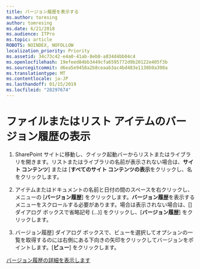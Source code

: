 ```yaml
---
title: バージョン履歴を表示する
ms.author: toresing
author: tomresing
ms.date: 6/21/2018
ms.audience: ITPro
ms.topic: article
ROBOTS: NOINDEX, NOFOLLOW
localization_priority: Priority
ms.assetid: 34c73c42-e4a0-41ab-8eb8-a834d4bb04c4
ms.openlocfilehash: 19efeed84bb3449cfa6595772d9b20122e405f3b
ms.sourcegitcommit: d6ea5e9458a2b8ceaab3ac4bd483e1130b9a398a
ms.translationtype: MT
ms.contentlocale: ja-JP
ms.lasthandoff: 01/15/2019
ms.locfileid: "28297674"
---
```

# <a name="view-version-history-of-a-file-or-list-item"></a>ファイルまたはリスト アイテムのバージョン履歴の表示

1. SharePoint サイトに移動し、クイック起動バーからリストまたはライブラリを開きます。リストまたはライブラリの名前が表示されない場合は、**サイト コンテンツ**] または [**すべてのサイト コンテンツの表示**をクリックし、名をクリックします。
    
2. アイテムまたはドキュメントの名前と日付の間のスペースを右クリックし、メニューの [**バージョン履歴**] をクリックします。**バージョン履歴**を表示するメニューをスクロールする必要があります。場合は表示されない場合は、[] ダイアログ ボックスで省略記号 (...)] をクリックし、[**バージョン履歴**] をクリックします。
    
3. バージョン履歴] ダイアログ ボックスで、ビューを選択してオプションの一覧を取得するのには右側にある下向きの矢印をクリックしてバージョンをポイントします。[**ビュー**] をクリックします。
    
[バージョン履歴の詳細を表示します](https://go.microsoft.com/fwlink/?linkid=875709)
  

